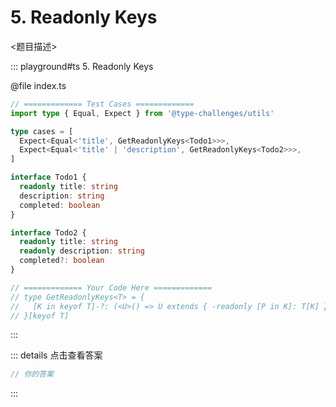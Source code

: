 # 5. Readonly Keys

<题目描述>

::: playground#ts 5. Readonly Keys

@file index.ts

```ts
// ============= Test Cases =============
import type { Equal, Expect } from '@type-challenges/utils'

type cases = [
  Expect<Equal<'title', GetReadonlyKeys<Todo1>>>,
  Expect<Equal<'title' | 'description', GetReadonlyKeys<Todo2>>>,
]

interface Todo1 {
  readonly title: string
  description: string
  completed: boolean
}

interface Todo2 {
  readonly title: string
  readonly description: string
  completed?: boolean
}

// ============= Your Code Here =============
// type GetReadonlyKeys<T> = {
//   [K in keyof T]-?: (<U>() => U extends { -readonly [P in K]: T[K] } ? 1 : 2) extends (<U>() => U extends { [P in K]: T[K] } ? 1 : 2) ? never : K
// }[keyof T]

```

:::

::: details 点击查看答案

```ts
// 你的答案
```

:::
